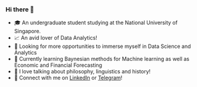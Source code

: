 ### Hi there 👋

- 🎓 An undergraduate student studying at the National University of Singapore.
- 📈 An avid lover of Data Analytics!
- 👀 Looking for more opportunities to immerse myself in Data Science and Analytics
- 🌱 Currently learning Baynesian methods for Machine learning as well as Economic and Financial Forecasting 
- 📜 I love talking about philosophy, linguistics and history!
- 🤝 Connect with me on [LinkedIn](https://www.linkedin.com/in/mohamed--jasim/) or [Telegram](https://t.me/Jushem)!
